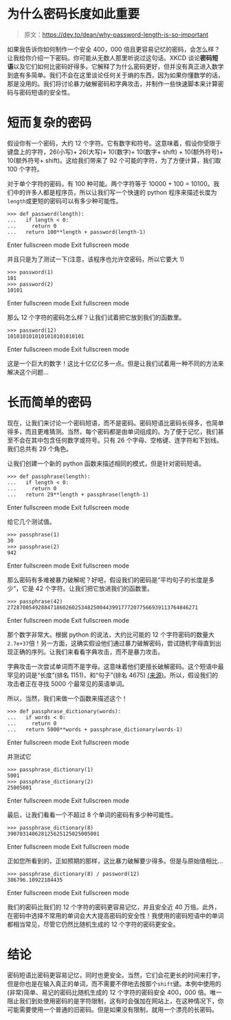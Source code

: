 # 为什么密码长度如此重要

> 原文：<https://dev.to/dean/why-password-length-is-so-important>

如果我告诉你如何制作一个安全 400，000 倍且更容易记忆的密码，会怎么样？让我给你介绍一下密码。你可能从无数人那里听说过这句话。XKCD 谈论**密码短语**以及它们如何比密码好得多。它解释了为什么密码更好，但并没有真正进入数学到底有多简单。我们不会在这里谈论任何关于熵的东西，因为如果你懂数学的话，那是没用的。我们将讨论暴力破解密码和字典攻击，并制作一些快速脚本来计算密码与密码短语的安全性。

# 短而复杂的密码

假设你有一个密码，大约 12 个字符。它有数字和符号。这意味着，假设你受限于键盘上的字符，26(小写)+ 26(大写)+ 10(数字)+ 10(数字+ shift) + 10(额外符号)+ 10(额外符号+ shift)。这给我们带来了 92 个可能的字符，为了方便计算，我们取 100 个字符。

对于单个字符的密码，有 100 种可能。两个字符等于 10000 + 100 = 10100。我们中的许多人都是程序员，所以让我们写一个快速的 python 程序来描述长度为`length`或更短的密码可以有多少种可能性。

```
>>> def password(length):
...   if length < 0:
...     return 0
...   return 100**length + password(length-1) 
```

Enter fullscreen mode Exit fullscreen mode

并且只是为了测试一下(注意，该程序也允许空密码，所以它要大 1)

```
>>> password(1)
101
>>> password(2)
10101 
```

Enter fullscreen mode Exit fullscreen mode

那么 12 个字符的密码怎么样？让我们试着把它放到我们的函数里。

```
>>> password(12)
1010101010101010101010101 
```

Enter fullscreen mode Exit fullscreen mode

这是一个巨大的数字！这比十亿亿亿多一点。但是让我们试着用一种不同的方法来解决这个问题...

# 长而简单的密码

现在，让我们来讨论一个密码短语，而不是密码。密码短语比密码长得多，也简单得多，而且更难猜测。当然，每个密码都是由单词组成的。为了便于记忆，我们甚至不会在其中包含任何数字或符号。只有 26 个字母、空格键、连字符和下划线。我们总共有 29 个角色。

让我们创建一个新的 python 函数来描述相同的模式，但是针对密码短语。

```
>>> def passphrase(length):
...   if length < 0:
...     return 0
...   return 29**length + passphrase(length-1) 
```

Enter fullscreen mode Exit fullscreen mode

给它几个测试值。

```
>>> passphrase(1)
30
>>> passphrase(2)
942 
```

Enter fullscreen mode Exit fullscreen mode

那么密码有多难被暴力破解呢？好吧，假设我们的密码是“平均句子的长度是多少”，它是 42 个字符。让我们把它放进我们的函数里。

```
>>> passphrase(42)
27287005492884718602602534825004439917772077566939113764846271 
```

Enter fullscreen mode Exit fullscreen mode

那个数字非常大。根据 python 的说法，大约比可能的 12 个字符密码的数量大`2.7e+37`倍！另一方面，这确实假设他们通过暴力破解密码，尝试随机字母直到出现正确的序列。让我们来看看字典攻击，而不是暴力攻击。

字典攻击一次尝试单词而不是字母。这意味着他们更擅长破解密码。这个短语中最罕见的词是“长度”(排名 1151)，和“句子”(排名 4675) [(来源)](https://github.com/first20hours/google-10000-english/blob/master/google-10000-english-no-swears.txt#L1154)。所以，假设我们的攻击者正在寻找 5000 个最常见的英语单词。

所以，当然，我们来做一个函数来描述这个！

```
>>> def passphrase_dictionary(words):
...   if words < 0:
...     return 0
...   return 5000**words + passphrase_dictionary(words-1) 
```

Enter fullscreen mode Exit fullscreen mode

并测试它

```
>>> passphrase_dictionary(1)
5001
>>> passphrase_dictionary(2)
25005001 
```

Enter fullscreen mode Exit fullscreen mode

最后，让我们看看一个不超过 8 个单词的密码有多少种可能性。

```
>>> passphrase_dictionary(8)
390703140628125625125025005001 
```

Enter fullscreen mode Exit fullscreen mode

正如您所看到的，正如预期的那样，这比暴力破解要少得多。但是与原始值相比...

```
>>> passphrase_dictionary(8) / password(12)
386796.10922184435 
```

Enter fullscreen mode Exit fullscreen mode

我们的密码比我们的 12 个字符的密码更容易记忆，并且安全近 40 万倍。此外，在密码中选择不常用的单词会大大提高密码的安全性！我使用的密码短语中的单词都相当常见，尽管它仍然比随机生成的 12 个字符的密码更安全。

# 结论

密码短语比密码更容易记忆，同时也更安全。当然，它们会花更长的时间来打字，但是你也是在输入真正的单词，而不需要不停地去按那个`shift`键。本例中使用的(非常)简单、易记的密码比随机生成的 12 个字符的密码安全 400，000 倍。唯一阻止我们到处使用密码的是字符限制，这有时会强加在网站上，在这种情况下，你可能需要使用一个普通的旧密码。但是如果没有限制，就用一个漂亮的长密码。